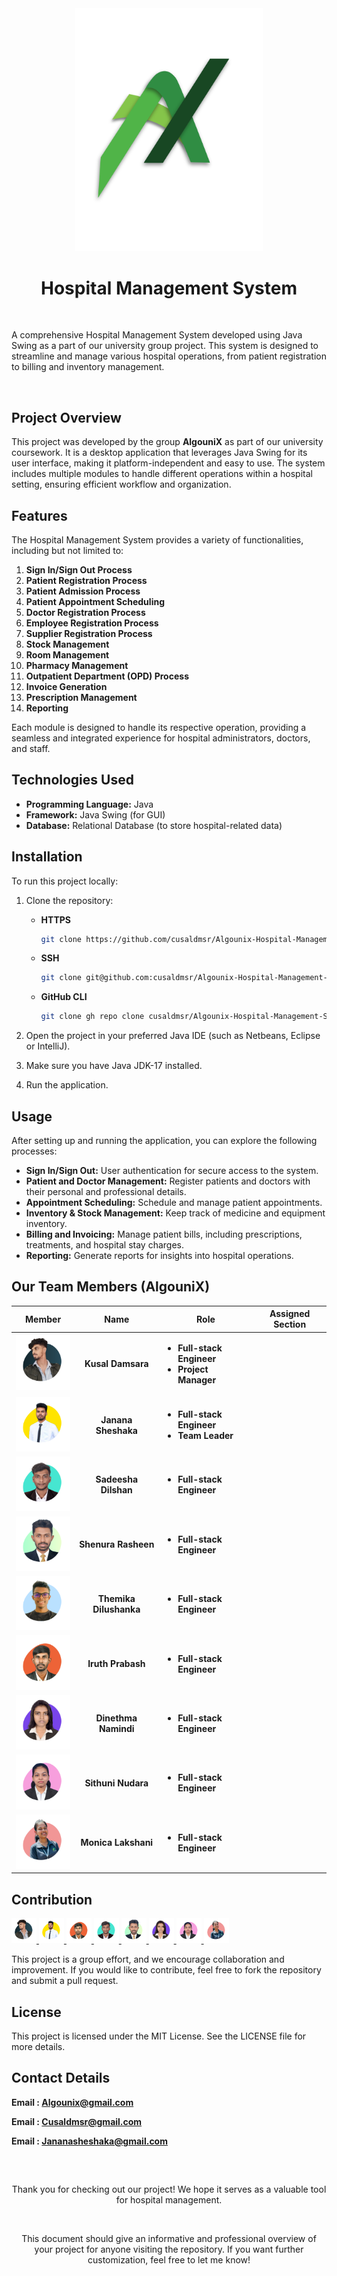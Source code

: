 <div align="center">
<img src="Algounix-logo.svg" width = "300">
</div>
<!--  <p align="center">
    <a href="https://github.com/anuraghazra/github-readme-stats/graphs/contributors">
      <img alt="GitHub Contributors" src="https://img.shields.io/github/contributors/cusaldmsr/Algounix-HMS" />
    </a>
    <a href="https://github.com/cusaldmsr/Algounix-HMS/issues">
      <img alt="Issues" src="https://img.shields.io/github/issues/cusaldmsr/Algounix-HMS?color=0088ff" />
    </a>
    <a href="https://github.com/cusaldmsr/Algounix-HMS/pulls">
      <img alt="GitHub pull requests" src="https://img.shields.io/github/issues-pr/cusaldmsr/Algounix-HMS?color=0088ff" />
    </a>
    <br />
  </p> -->
<h1 align="center">Hospital Management System
</h1>
<br>
<p align="center">
   
A comprehensive Hospital Management System developed using Java Swing as a part of our university group project. This system is designed to streamline and manage various hospital operations, from patient registration to billing and inventory management.

</p>
<br>

## Project Overview

<p align="center">
   
This project was developed by the group **AlgouniX** as part of our university coursework. It is a desktop application that leverages Java Swing for its user interface, making it platform-independent and easy to use. The system includes multiple modules to handle different operations within a hospital setting, ensuring efficient workflow and organization. 

</p>

## Features

The Hospital Management System provides a variety of functionalities, including but not limited to:

1. **Sign In/Sign Out Process**  
2. **Patient Registration Process**  
3. **Patient Admission Process**  
4. **Patient Appointment Scheduling**  
5. **Doctor Registration Process**  
6. **Employee Registration Process**  
7. **Supplier Registration Process**  
8. **Stock Management**  
9. **Room Management**  
10. **Pharmacy Management**  
11. **Outpatient Department (OPD) Process**  
12. **Invoice Generation**  
13. **Prescription Management**  
14. **Reporting**

Each module is designed to handle its respective operation, providing a seamless and integrated experience for hospital administrators, doctors, and staff.

## Technologies Used

- **Programming Language:** Java
- **Framework:** Java Swing (for GUI)
- **Database:** Relational Database (to store hospital-related data)

## Installation

To run this project locally:

1. Clone the repository:
   
   - **HTTPS**
     ```bash
     git clone https://github.com/cusaldmsr/Algounix-Hospital-Management-System.git
     
   - **SSH**
     ```bash
     git clone git@github.com:cusaldmsr/Algounix-Hospital-Management-System.git
     
   - **GitHub CLI**
     ```bash
     git clone gh repo clone cusaldmsr/Algounix-Hospital-Management-System.git

2. Open the project in your preferred Java IDE (such as Netbeans, Eclipse or IntelliJ).

3. Make sure you have Java JDK-17 installed.

4. Run the application.


## Usage

After setting up and running the application, you can explore the following processes:

- **Sign In/Sign Out:** User authentication for secure access to the system.
- **Patient and Doctor Management:** Register patients and doctors with their personal and professional details.
- **Appointment Scheduling:** Schedule and manage patient appointments.
- **Inventory & Stock Management:** Keep track of medicine and equipment inventory.
- **Billing and Invoicing:** Manage patient bills, including prescriptions, treatments, and hospital stay charges.
- **Reporting:** Generate reports for insights into hospital operations.

## Our Team Members (AlgouniX)

<!-- readme: contributors -start -->
<div align="center">

|            Member                                                                                                                                 |                Name                                |                Role                                                                   |            Assigned Section          |
| ------------------------------------------------------------------------------------------------------------------------------------------------- | -------------------------------------------------- |-------------------------------------------------------------------------------------- | ------------------------------------ |
| <div align="center"><a href="https://github.com/cusaldmsr"><img src="src/AlgouniXTM/Cusaldmsr.png" width="100;" alt=""/></a></div>                | <div align="center">  **Kusal Damsara** </div>     | <ul><li> **Full-stack Engineer** </li><li> **Project Manager** </li></ul>             |                                      |
| <div align="center"><a href="https://github.com/JananaSheshaka"><img src="src/AlgouniXTM/Jananasheshaka.png" width="100;" alt=""/></a></div>      | <div align="center">  **Janana Sheshaka** </div>   | <ul><li> **Full-stack Engineer** </li><li> **Team Leader** </li></ul>                 |                                      |
| <div align="center"><a href="https://github.com/Sadeeshadilshan"><img src="src/AlgouniXTM/Sadeeshadilshan.png" width="100;" alt=""/></a></div>    | <div align="center">  **Sadeesha Dilshan** </div>  | <ul><li> **Full-stack Engineer** </li></ul>                                           |                                      |
| <div align="center"><a href="https://github.com/Shenurarasheen"><img src="src/AlgouniXTM/Shenurarasheen.png" width="100;" alt=""/></a></div>      | <div align="center">  **Shenura Rasheen** </div>   | <ul><li> **Full-stack Engineer** </li></ul>                                           |                                      |
| <div align="center"><a href="https://github.com/themikadilushanka"><img src="src/AlgouniXTM/Themikadilushanka.png" width="100;" alt=""/></a></div>| <div align="center">  **Themika Dilushanka** </div>| <ul><li> **Full-stack Engineer** </li></ul>                                           |                                      |
| <div align="center"><a href="https://github.com/Iruthprabash"><img src="src/AlgouniXTM/Iruthprabash.png" width="100;" alt=""/></a></div>          | <div align="center">  **Iruth Prabash** </div>     | <ul><li> **Full-stack Engineer** </li></ul>                                           |                                      |
| <div align="center"><a href="https://github.com/monikalakshani"><img src="src/AlgouniXTM/Monikalakshani.png" width="100;" alt=""/></a></div>      | <div align="center">  **Dinethma Namindi** </div>  | <ul><li> **Full-stack Engineer** </li></ul>                                           |                                      |
| <div align="center"><a href="https://github.com/Sithuninudara"><img src="src/AlgouniXTM/Sithuninudara.png" width="100;" alt=""/></a></div>        | <div align="center">  **Sithuni Nudara** </div>    | <ul><li> **Full-stack Engineer** </li></ul>                                           |                                      |
| <div align="center"><a href="https://github.com/HRDinethma"><img src="src/AlgouniXTM/Dinethmanamindi.png" width="100;" alt=""/></a></div>         | <div align="center">  **Monica Lakshani** </div>   | <ul><li> **Full-stack Engineer** </li></ul>                                           |                                      |

</div>




## Contribution

<a href="https://github.com/cusaldmsr">
  <img src="src/AlgouniXTM/Cusaldmsr.png" width="40;" alt=""/>
</a>
<a href="https://github.com/JananaSheshaka">
  <img src="src/AlgouniXTM/Jananasheshaka.png" width="40;" alt=""/>
</a>
<a href="https://github.com/Iruthprabash">
  <img src="src/AlgouniXTM/Iruthprabash.png" width="40;" alt=""/>
</a>
<a href="https://github.com/Sadeeshadilshan">
  <img src="src/AlgouniXTM/Sadeeshadilshan.png" width="40;" alt=""/>
</a>
<a href="https://github.com/Shenurarasheen">
  <img src="src/AlgouniXTM/Shenurarasheen.png" width="40;" alt=""/>
</a>
<a href="https://github.com/monikalakshani">
  <img src="src/AlgouniXTM/Monikalakshani.png" width="40;" alt=""/>
</a>
<a href="https://github.com/Sithuninudara">
  <img src="src/AlgouniXTM/Sithuninudara.png" width="40;" alt=""/>
</a>
<a href="https://github.com/HRDinethma">
  <img src="src/AlgouniXTM/Dinethmanamindi.png" width="40;" alt=""/>
</a>


This project is a group effort, and we encourage collaboration and improvement. If you would like to contribute, feel free to fork the repository and submit a pull request.

## License

This project is licensed under the MIT License. See the LICENSE file for more details.
## Contact Details


**Email :  Algounix@gmail.com**

**Email :  Cusaldmsr@gmail.com**

**Email :  Jananasheshaka@gmail.com**
##
<br>

<div align="center">
   <p>Thank you for checking out our project! We hope it serves as a valuable tool for hospital management.</p>
   <br>
<p>This document should give an informative and professional overview of your project for anyone visiting the repository. If you want further customization, feel free to let me know!</p>

</div>


